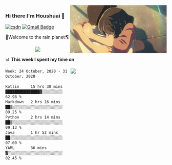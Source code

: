 <img  align='right' height="150" src="https://github.com/LikeRainDay/LikeRainDay/blob/master/pic/img_rain_1.gif?raw=true">



### Hi there I'm Houshuai :lemon:

[![csdn](https://img.shields.io/badge/-csdn-c14438?style=flat-square&logo=c&logoColor=white)](https://blog.csdn.net/qq_15807167)
[![Gmail Badge](https://img.shields.io/badge/-gmail-c14438?style=flat-square&logo=Gmail&logoColor=white&link=mailto:houshuai0816@gmail.com)](mailto:houshuai0816@gmail.com)

🚀Welcome to the rain planet🌎

<center>
<img align='center'  src="https://source.unsplash.com/random/1200x600">
</center>

📊 **This week I spent my time on**

<img align='right'   width="300" src="https://github-readme-stats.vercel.app/api?username=LikeRainDay&show_icons=true&title_color=fff&icon_color=79ff97&text_color=9f9f9f&bg_color=151515">

<!--START_SECTION:waka-->
```text
Week: 24 October, 2020 - 31 October, 2020

Kotlin     15 hrs 30 mins  ███████████████▓░░░░░░░░░   62.98 % 
Markdown   2 hrs 16 mins   ██▒░░░░░░░░░░░░░░░░░░░░░░   09.25 % 
Python     2 hrs 14 mins   ██▒░░░░░░░░░░░░░░░░░░░░░░   09.13 % 
Java       1 hr 52 mins    ██░░░░░░░░░░░░░░░░░░░░░░░   07.60 % 
YAML       36 mins         ▓░░░░░░░░░░░░░░░░░░░░░░░░   02.45 % 
```
<!--END_SECTION:waka-->
